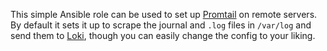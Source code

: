 This simple Ansible role can be used to set up [Promtail](https://grafana.com/docs/loki/latest/send-data/promtail/) on remote servers. By default it sets it up to scrape the journal and `.log` files in `/var/log` and send them to [Loki](https://grafana.com/oss/loki/), though you can easily change the config to your liking.
